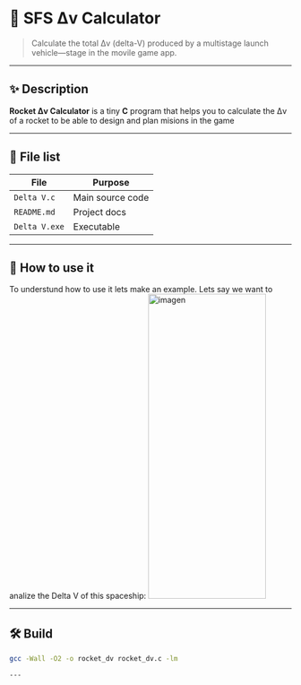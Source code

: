 # 🚀 SFS Δv Calculator

> Calculate the total Δv (delta-V) produced by a multistage launch vehicle—stage in the movile game app.

---

## ✨ Description

**Rocket Δv Calculator** is a tiny **C** program that helps you to calculate the Δv of a rocket to be able to design and plan misions in the game

---

## 📁 File list

| File          | Purpose          |
|---------------|------------------|
| `Delta V.c`   | Main source code |
| `README.md`   | Project docs     |
| `Delta V.exe` | Executable       |

---
## 📝 How to use it
To understund how to use it lets make an example. Lets say we want to analize the Delta V of this spaceship:
<img width="210" height="544" alt="imagen" src="https://github.com/user-attachments/assets/4af00248-304c-414d-a385-700a8e635249" />





---
## 🛠️ Build

```bash
gcc -Wall -O2 -o rocket_dv rocket_dv.c -lm

---
